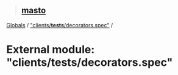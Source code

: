 > ## [masto](../README.md)

[Globals](../globals.md) / ["clients/__tests__/decorators.spec"](_clients___tests___decorators_spec_.md) /

# External module: "clients/__tests__/decorators.spec"